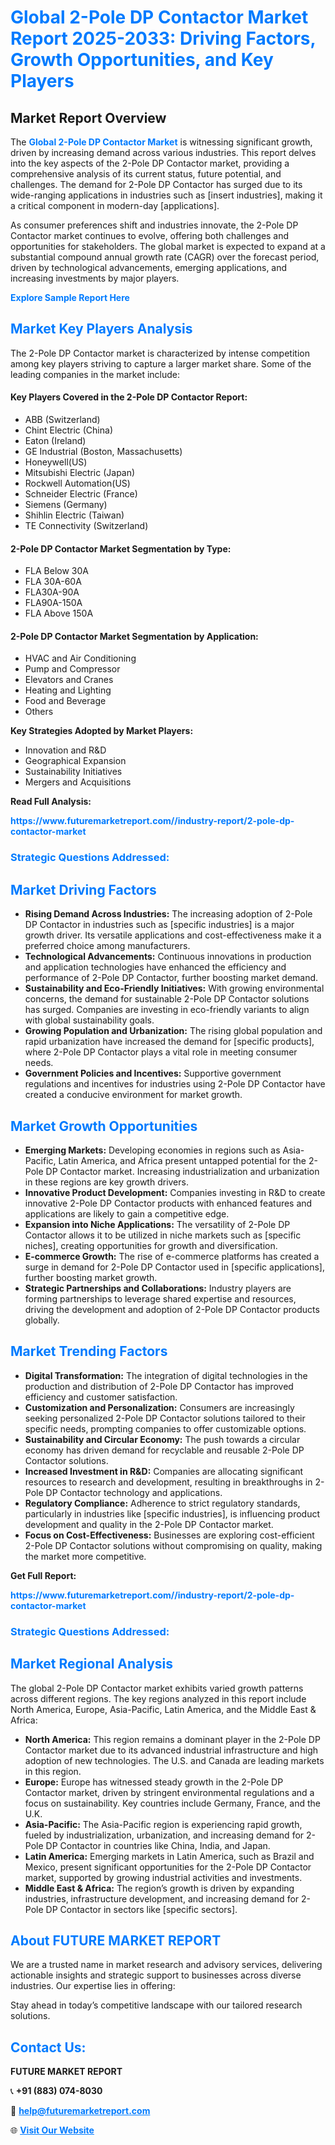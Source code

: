 <h1 style="color: #007BFF;">Global 2-Pole DP Contactor Market Report 2025-2033: Driving Factors, Growth Opportunities, and Key Players</h1>

<section id="overview">
<h2>Market Report Overview</h2>
<p>The <a href="https://www.futuremarketreport.com//industry-report/2-pole-dp-contactor-market" style="color: #007BFF; text-decoration: none;"><strong>Global 2-Pole DP Contactor Market</strong></a> is witnessing significant growth, driven by increasing demand across various industries. This report delves into the key aspects of the 2-Pole DP Contactor market, providing a comprehensive analysis of its current status, future potential, and challenges. The demand for 2-Pole DP Contactor has surged due to its wide-ranging applications in industries such as [insert industries], making it a critical component in modern-day [applications].</p>
<p>As consumer preferences shift and industries innovate, the 2-Pole DP Contactor market continues to evolve, offering both challenges and opportunities for stakeholders. The global market is expected to expand at a substantial compound annual growth rate (CAGR) over the forecast period, driven by technological advancements, emerging applications, and increasing investments by major players.</p>
</section>

<section id="overview">
<p><a href="https://www.futuremarketreport.com//request-sample/reportId=45924" style="color: #007BFF; text-decoration: none;"><strong>Explore Sample Report Here</strong></a></p>
</section>

<section id="key-players">
<h2 style="color: #007BFF;">Market Key Players Analysis</h2>
<p>The 2-Pole DP Contactor market is characterized by intense competition among key players striving to capture a larger market share. Some of the leading companies in the market include:</p>
<h4>Key Players Covered in the 2-Pole DP Contactor Report:</h4>
<ul><li>ABB (Switzerland)</li><li>Chint Electric (China)</li><li>Eaton (Ireland)</li><li>GE Industrial (Boston, Massachusetts)</li><li>Honeywell(US)</li><li>Mitsubishi Electric (Japan)</li><li>Rockwell Automation(US)</li><li>Schneider Electric (France)</li><li>Siemens (Germany)</li><li>Shihlin Electric (Taiwan)</li><li>TE Connectivity (Switzerland)</li></ul>
<h4>2-Pole DP Contactor Market Segmentation by Type:</h4>
<ul><li>FLA Below 30A</li><li>FLA 30A-60A</li><li>FLA30A-90A</li><li>FLA90A-150A</li><li>FLA Above 150A</li></ul>

<h4>2-Pole DP Contactor Market Segmentation by Application:</h4>
<ul><li>HVAC and Air Conditioning</li><li>Pump and Compressor</li><li>Elevators and Cranes</li><li>Heating and Lighting</li><li>Food and Beverage</li><li>Others</li></ul>
<p><strong>Key Strategies Adopted by Market Players:</strong></p>
<ul>
<li>Innovation and R&D</li>
<li>Geographical Expansion</li>
<li>Sustainability Initiatives</li>
<li>Mergers and Acquisitions</li>
</ul>
</section>

<section>
<p><strong>Read Full Analysis: </strong></p><a href="https://www.futuremarketreport.com//industry-report/2-pole-dp-contactor-market" style="color: #007BFF; text-decoration: none;"><strong>https://www.futuremarketreport.com//industry-report/2-pole-dp-contactor-market</strong></a>
<h3 style="color: #007BFF;">Strategic Questions Addressed:</h3>
</section>

<section id="driving-factors">
<h2 style="color: #007BFF;">Market Driving Factors</h2>
<ul>
<li><strong>Rising Demand Across Industries:</strong> The increasing adoption of 2-Pole DP Contactor in industries such as [specific industries] is a major growth driver. Its versatile applications and cost-effectiveness make it a preferred choice among manufacturers.</li>
<li><strong>Technological Advancements:</strong> Continuous innovations in production and application technologies have enhanced the efficiency and performance of 2-Pole DP Contactor, further boosting market demand.</li>
<li><strong>Sustainability and Eco-Friendly Initiatives:</strong> With growing environmental concerns, the demand for sustainable 2-Pole DP Contactor solutions has surged. Companies are investing in eco-friendly variants to align with global sustainability goals.</li>
<li><strong>Growing Population and Urbanization:</strong> The rising global population and rapid urbanization have increased the demand for [specific products], where 2-Pole DP Contactor plays a vital role in meeting consumer needs.</li>
<li><strong>Government Policies and Incentives:</strong> Supportive government regulations and incentives for industries using 2-Pole DP Contactor have created a conducive environment for market growth.</li>
</ul>
</section>

<section id="growth-opportunities">
<h2 style="color: #007BFF;">Market Growth Opportunities</h2>
<ul>
<li><strong>Emerging Markets:</strong> Developing economies in regions such as Asia-Pacific, Latin America, and Africa present untapped potential for the 2-Pole DP Contactor market. Increasing industrialization and urbanization in these regions are key growth drivers.</li>
<li><strong>Innovative Product Development:</strong> Companies investing in R&D to create innovative 2-Pole DP Contactor products with enhanced features and applications are likely to gain a competitive edge.</li>
<li><strong>Expansion into Niche Applications:</strong> The versatility of 2-Pole DP Contactor allows it to be utilized in niche markets such as [specific niches], creating opportunities for growth and diversification.</li>
<li><strong>E-commerce Growth:</strong> The rise of e-commerce platforms has created a surge in demand for 2-Pole DP Contactor used in [specific applications], further boosting market growth.</li>
<li><strong>Strategic Partnerships and Collaborations:</strong> Industry players are forming partnerships to leverage shared expertise and resources, driving the development and adoption of 2-Pole DP Contactor products globally.</li>
</ul>
</section>

<section id="trending-factors">
<h2 style="color: #007BFF;">Market Trending Factors</h2>
<ul>
<li><strong>Digital Transformation:</strong> The integration of digital technologies in the production and distribution of 2-Pole DP Contactor has improved efficiency and customer satisfaction.</li>
<li><strong>Customization and Personalization:</strong> Consumers are increasingly seeking personalized 2-Pole DP Contactor solutions tailored to their specific needs, prompting companies to offer customizable options.</li>
<li><strong>Sustainability and Circular Economy:</strong> The push towards a circular economy has driven demand for recyclable and reusable 2-Pole DP Contactor solutions.</li>
<li><strong>Increased Investment in R&D:</strong> Companies are allocating significant resources to research and development, resulting in breakthroughs in 2-Pole DP Contactor technology and applications.</li>
<li><strong>Regulatory Compliance:</strong> Adherence to strict regulatory standards, particularly in industries like [specific industries], is influencing product development and quality in the 2-Pole DP Contactor market.</li>
<li><strong>Focus on Cost-Effectiveness:</strong> Businesses are exploring cost-efficient 2-Pole DP Contactor solutions without compromising on quality, making the market more competitive.</li>
</ul>
</section>

<section>
<p><strong>Get Full Report: </strong></p><a href="https://www.futuremarketreport.com//industry-report/2-pole-dp-contactor-market" style="color: #007BFF; text-decoration: none;"><strong>https://www.futuremarketreport.com//industry-report/2-pole-dp-contactor-market</strong></a>
<h3 style="color: #007BFF;">Strategic Questions Addressed:</h3>
</section>


<section id="regional-analysis">
<h2 style="color: #007BFF;">Market Regional Analysis</h2>
<p>The global 2-Pole DP Contactor market exhibits varied growth patterns across different regions. The key regions analyzed in this report include North America, Europe, Asia-Pacific, Latin America, and the Middle East & Africa:</p>
<ul>
<li><strong>North America:</strong> This region remains a dominant player in the 2-Pole DP Contactor market due to its advanced industrial infrastructure and high adoption of new technologies. The U.S. and Canada are leading markets in this region.</li>
<li><strong>Europe:</strong> Europe has witnessed steady growth in the 2-Pole DP Contactor market, driven by stringent environmental regulations and a focus on sustainability. Key countries include Germany, France, and the U.K.</li>
<li><strong>Asia-Pacific:</strong> The Asia-Pacific region is experiencing rapid growth, fueled by industrialization, urbanization, and increasing demand for 2-Pole DP Contactor in countries like China, India, and Japan.</li>
<li><strong>Latin America:</strong> Emerging markets in Latin America, such as Brazil and Mexico, present significant opportunities for the 2-Pole DP Contactor market, supported by growing industrial activities and investments.</li>
<li><strong>Middle East & Africa:</strong> The region’s growth is driven by expanding industries, infrastructure development, and increasing demand for 2-Pole DP Contactor in sectors like [specific sectors].</li>
</ul>
</section>

<footer>
<h2 style="color: #007BFF;">About FUTURE MARKET REPORT</h2>
<p>We are a trusted name in market research and advisory services, delivering actionable insights and strategic support to businesses across diverse industries. Our expertise lies in offering:</p>

<p>Stay ahead in today’s competitive landscape with our tailored research solutions.</p>

<h2 style="color: #007BFF;">Contact Us:</h2>
<p><strong>FUTURE MARKET REPORT</strong></p>
<p>📞 <strong>+91 (883) 074-8030</strong></p>
<p>📧 <strong><a href="mailto:help@futuremarketreport.com" style="color: #007BFF;">help@futuremarketreport.com</a></strong></p>
<p>🌐 <strong><a href="https://www.futuremarketreport.com/" style="color: #007BFF;">Visit Our Website</a></strong></p>
</footer>